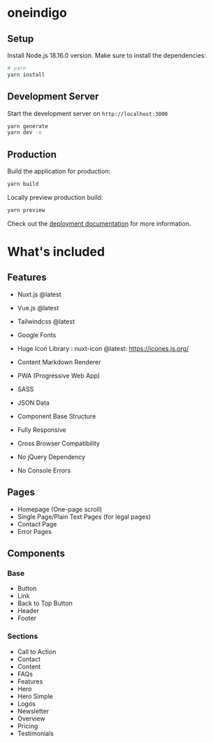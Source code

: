 
# oneindigo
## Setup

Install Node.js 18.16.0 version.
Make sure to install the dependencies:

```bash
# yarn
yarn install
```

## Development Server

Start the development server on `http://localhost:3000`

```bash
yarn generate
yarn dev -o
```

## Production

Build the application for production:

```bash
yarn build
```

Locally preview production build:

```bash
yarn preview
```

Check out the [deployment documentation](https://nuxt.com/docs/getting-started/deployment) for more information.


# What's included

## Features

- Nuxt.js @latest
- Vue.js @latest
- Tailwindcss @latest
- Google Fonts
- Huge Icon Library : nuxt-icon @latest: https://icones.js.org/
- Content Markdown Renderer
- PWA (Progressive Web App)
- SASS
- JSON Data

- Component Base Structure
- Fully Responsive
- Cross Browser Compatibility
- No jQuery Dependency
- No Console Errors

## Pages

- Homepage (One-page scroll)
- Single Page/Plain Text Pages (for legal pages)
- Contact Page
- Error Pages

## Components

### Base
- Button
- Link
- Back to Top Button
- Header
- Footer

### Sections
- Call to Action
- Contact
- Content
- FAQs
- Features
- Hero
- Hero Simple
- Logos
- Newsletter
- Overview
- Pricing
- Testimonials

